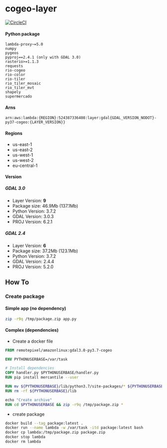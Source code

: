 # cogeo-layer

[![CircleCI](https://circleci.com/gh/RemotePixel/cogeo-layer.svg?style=svg)](https://circleci.com/gh/RemotePixel/cogeo-layer)

#### Python package

```
lambda-proxy~=5.0
numpy
pygeos
pyproj==2.4.1 (only with GDAL 3.0)
rasterio>=1.1.3
requests
rio-cogeo
rio-color
rio-tiler
rio_tiler_mosaic
rio_tiler_mvt
shapely
supermercado
```

#### Arns

`arn:aws:lambda:{REGION}:524387336408:layer:gdal{GDAL_VERSION_NODOT}-py37-cogeo:{LAYER_VERSION}}`

#### Regions
- us-east-1
- us-east-2
- us-west-1
- us-west-2
- eu-central-1

#### Version

##### GDAL 3.0
- Layer Version: **9**
- Package size: 46.9Mb (137.1Mb)
- Python Version: 3.7.2
- GDAL Version: 3.0.3
- PROJ Version: 6.2.1

##### GDAL 2.4
- Layer Version: **6**
- Package size: 37.2Mb (123.1Mb)
- Python Version: 3.7.2
- GDAL Version: 2.4.4
- PROJ Version: 5.2.0

## How To

### Create package

#### Simple app (no dependency)

```bash
zip -r9q /tmp/package.zip app.py
```

#### Complex (dependencies)

- Create a docker file 
```dockerfile
FROM remotepixel/amazonlinux:gdal3.0-py3.7-cogeo

ENV PYTHONUSERBASE=/var/task

# Install dependencies
COPY handler.py $PYTHONUSERBASE/handler.py
RUN pip install mercantile --user

RUN mv ${PYTHONUSERBASE}/lib/python3.7/site-packages/* ${PYTHONUSERBASE}/
RUN rm -rf ${PYTHONUSERBASE}/lib

echo "Create archive"
RUN cd $PYTHONUSERBASE && zip -r9q /tmp/package.zip *
``` 

- create package
```bash
docker build --tag package:latest .
docker run --name lambda -w /var/task -itd package:latest bash
docker cp lambda:/tmp/package.zip package.zip
docker stop lambda
docker rm lambda
```
